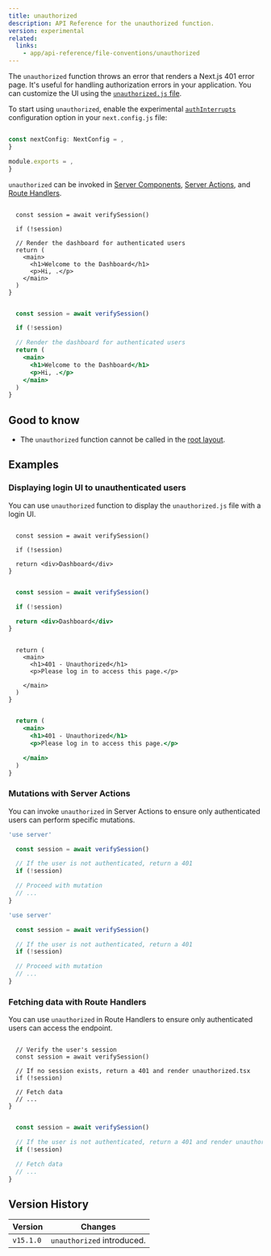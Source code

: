 ```yaml
---
title: unauthorized
description: API Reference for the unauthorized function.
version: experimental
related:
  links:
    - app/api-reference/file-conventions/unauthorized
---
```


The `unauthorized` function throws an error that renders a Next.js 401 error page. It's useful for handling authorization errors in your application. You can customize the UI using the [`unauthorized.js` file](/docs/app/api-reference/file-conventions/unauthorized).

To start using `unauthorized`, enable the experimental [`authInterrupts`](/docs/app/api-reference/config/next-config-js/authInterrupts) configuration option in your `next.config.js` file:

```ts filename="next.config.ts" switcher

const nextConfig: NextConfig = ,
}

```

```js filename="next.config.js" switcher
module.exports = ,
}
```

`unauthorized` can be invoked in [Server Components](/docs/app/getting-started/server-and-client-components), [Server Actions](/docs/app/getting-started/updating-data), and [Route Handlers](/docs/app/api-reference/file-conventions/route).

```tsx filename="app/dashboard/page.tsx" switcher

  const session = await verifySession()

  if (!session)

  // Render the dashboard for authenticated users
  return (
    <main>
      <h1>Welcome to the Dashboard</h1>
      <p>Hi, .</p>
    </main>
  )
}
```

```jsx filename="app/dashboard/page.js" switcher

  const session = await verifySession()

  if (!session)

  // Render the dashboard for authenticated users
  return (
    <main>
      <h1>Welcome to the Dashboard</h1>
      <p>Hi, .</p>
    </main>
  )
}
```

## Good to know

- The `unauthorized` function cannot be called in the [root layout](/docs/app/api-reference/file-conventions/layout#root-layout).

## Examples

### Displaying login UI to unauthenticated users

You can use `unauthorized` function to display the `unauthorized.js` file with a login UI.

```tsx filename="app/dashboard/page.tsx" switcher

  const session = await verifySession()

  if (!session)

  return <div>Dashboard</div>
}
```

```jsx filename="app/dashboard/page.js" switcher

  const session = await verifySession()

  if (!session)

  return <div>Dashboard</div>
}
```

```tsx filename="app/unauthorized.tsx" switcher

  return (
    <main>
      <h1>401 - Unauthorized</h1>
      <p>Please log in to access this page.</p>

    </main>
  )
}
```

```jsx filename="app/unauthorized.js" switcher

  return (
    <main>
      <h1>401 - Unauthorized</h1>
      <p>Please log in to access this page.</p>

    </main>
  )
}
```

### Mutations with Server Actions

You can invoke `unauthorized` in Server Actions to ensure only authenticated users can perform specific mutations.

```ts filename="app/actions/update-profile.ts" switcher
'use server'

  const session = await verifySession()

  // If the user is not authenticated, return a 401
  if (!session)

  // Proceed with mutation
  // ...
}
```

```js filename="app/actions/update-profile.js" switcher
'use server'

  const session = await verifySession()

  // If the user is not authenticated, return a 401
  if (!session)

  // Proceed with mutation
  // ...
}
```

### Fetching data with Route Handlers

You can use `unauthorized` in Route Handlers to ensure only authenticated users can access the endpoint.

```tsx filename="app/api/profile/route.ts" switcher

  // Verify the user's session
  const session = await verifySession()

  // If no session exists, return a 401 and render unauthorized.tsx
  if (!session)

  // Fetch data
  // ...
}
```

```jsx filename="app/api/profile/route.js" switcher

  const session = await verifySession()

  // If the user is not authenticated, return a 401 and render unauthorized.tsx
  if (!session)

  // Fetch data
  // ...
}
```

## Version History

| Version   | Changes                    |
| --------- | -------------------------- |
| `v15.1.0` | `unauthorized` introduced. |
